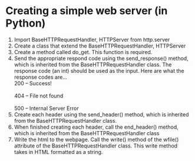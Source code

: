 <h1> Creating a simple web server (in Python)  </h1>

<ol>
  <li>Import BaseHTTPRequestHandler, HTTPServer from http.server</li>
  <li>Create a class that extend the BaseHTTPRequestHandler, HTTPServer</li>
  <li>Create a method called do_get. This function is required.</li>
  <li>Send the appropriate respond code using the send_response() method, which is inherited from the BaseHTTPRequestHandler class. The response code (an int) should be used as the input. Here are what the response  codes are... 
  <br>200 – Success!</br>
  <br>404 – File not found</br>
  <br>500 – Internal Server Error</br>
  </li>
  <li>Create each header using the send_header() method, which is inherited from the BaseHTTPRequestHandler class.</li>
  <li>When finished creating each header, call the end_header() method, which is inherited from the BaseHTTPRequestHandler class</li>
  <li>Write the html to the webpage. Call the write() method of the wfile() attribute of the BaseHTTPRequestHandler class. This write method takes in HTML formatted as a string.</li>
</ol>
